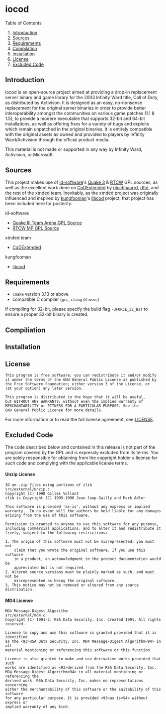 iocod
=====

Table of Contents
1. [Introduction](#introduction)
2. [Sources](#sources)
3. [Requirements](#requirements)
4. [Compilation](#compilation)
5. [Installation](#installation)
6. [License](#license)
7. [Excluded Code](#excluded-code)

Introduction
------------

iocod is an open-source project aimed at providing a drop-in replacement 
server binary and game library for the 2003 Infinity Ward title, Call of Duty, 
as distributed by Activison. It is designed as an easy, no-nonsense 
replacement for the original server binaries in order to provide better 
interoperability amongst the communities on various game patches (1.1 & 1.5), 
to provide a modern executable that supports 32-bit and 64-bit installations, 
as well as offering fixes for a variety of bugs and exploits which remain
unpatched in the original binaries. It is entirely compatible with the original
assets as owned and provided to players by Infinity Ward/Activision through
the official product media.

This material is not made or supported in any way by Infinity Ward, 
Activision, or Microsoft.

Sources
-------

This project makes use of [id-software][8]'s [Quake 3][1] & [RTCW][2] GPL 
sources, as well as the excellent work done on [CoDExtended][3] by 
[riicchhaarrd][4], [dftd][5], and the rest of the xtnded team. Inevitably, 
as the xtnded project was originally influenced and inspired by 
[kungfooman][7]'s [libcod][6] project, that project has been included here 
for posterity.

id-software
- [Quake III Team Arena GPL Source][1]
- [RTCW MP GPL Source][2]

xtnded team
- [CoDExtended][3]

kungfooman
- [libcod][6]

[1]: <https://github.com/id-Software/Quake-III-Arena>
[2]: <https://github.com/id-Software/RTCW-MP>
[3]: <https://github.com/xtnded/codextended>
[4]: <https://github.com/riicchhaarrd>
[5]: <https://github.com/dftd>
[6]: <https://github.com/kungfooman/libcod>
[7]: <https://github.com/kungfooman>
[8]: <https://github.com/id-software>

Requirements
------------
- `cmake` version 3.13 or above
- compatible C compiler (`gcc`, `clang` or `msvc`)

If compiling for 32-bit, please specify the build flag `-DFORCE_32_BIT`
to ensure a proper 32-bit binary is created.

Compiliation
------------

Installation
------------

License
-------

	This program is free software; you can redistribute it and/or modify
	it under the terms of the GNU General Public License as published by
	the Free Software Foundation; either version 3 of the License, or
	(at your option) any later version.

	This program is distributed in the hope that it will be useful,
	but WITHOUT ANY WARRANTY; without even the implied warranty of
	MERCHANTABILITY or FITNESS FOR A PARTICULAR PURPOSE. See the
	GNU General Public License for more details.

For more information or to read the full license agreement, see 
[LICENSE](LICENSE).

Excluded Code
-------------

The code described below and contained in this release is not 
part of the program covered by the GPL and is expressly excluded from its 
terms. You are solely responsible for obtaining from the copyright holder a 
license for such code and complying with the applicable license terms.

#### Unzip License
	IO on .zip files using portions of zlib
	src/external/unzip.c
	Copyright (C) 1998 Gilles Vollant
	zlib is Copyright (C) 1995-1998 Jean-loup Gailly and Mark Adler

	This software is provided 'as-is', without any express or implied
	warranty.  In no event will the authors be held liable for any damages
	arising from the use of this software.

	Permission is granted to anyone to use this software for any purpose,
	including commercial applications, and to alter it and redistribute it
	freely, subject to the following restrictions:

	1. The origin of this software must not be misrepresented; you must not
		claim that you wrote the original software. If you use this software
		in a product, an acknowledgment in the product documentation would be
		appreciated but is not required.
	2. Altered source versions must be plainly marked as such, and must not be
		misrepresented as being the original software.
	3. This notice may not be removed or altered from any source distribution.

#### MD4 License
	MD4 Message-Digest Algorithm
	src/external/md4.c
	Copyright (C) 1991-2, RSA Data Security, Inc. Created 1991. All rights reserved.

	License to copy and use this software is granted provided that it is identified
	as the <93>RSA Data Security, Inc. MD4 Message-Digest Algorithm<94> in all 
	material mentioning or referencing this software or this function.

	License is also granted to make and use derivative works provided that such 
	works are identified as <93>derived from the RSA Data Security, Inc. 
	MD4 Message-Digest Algorithm<94> in all material mentioning or referencing the 
	derived work. RSA Data Security, Inc. makes no representations concerning 
	either the merchantability of this software or the suitability of this software 
	for any particular purpose. It is provided <93>as is<94> without express or 
	implied warranty of any kind.
